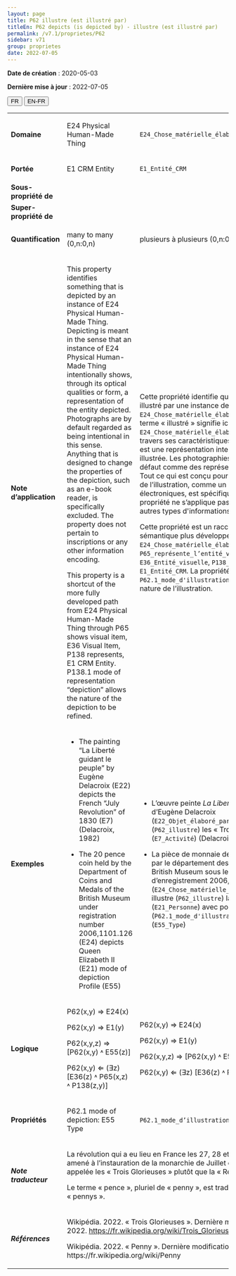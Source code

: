 ```yaml
---
layout: page
title: P62 illustre (est illustré par)
titleEn: P62 depicts (is depicted by) - illustre (est illustré par)
permalink: /v7.1/proprietes/P62
sidebar: v71
group: proprietes
date: 2022-07-05
---
```


**Date de création** : 2020-05-03

**Dernière mise à jour** : 2022-07-05

<div class="lang-buttons">
  <button id="fr" class="activate">FR</button>
  <button id="en-fr">EN-FR</button>
</div>

<table>
				<tbody>
				<tr>
					<td><strong>Domaine</strong></td>
					<td class="en"><p>E24 Physical Human-Made Thing</p>
							</td>
						<td><p><code class="language-plaintext highlighter-rouge">E24_Chose_matérielle_élaborée_par_l’humain</code></p>
							</td>
						</tr>
					<tr>
					<td><strong>Portée</strong></td>
					<td class="en"><p>E1 CRM Entity</p>
							</td>
						<td><p><code class="language-plaintext highlighter-rouge">E1_Entité_CRM</code></p>
							</td>
						</tr>
					<tr>
					<td><strong>Sous-propriété de</strong></td>
					<td class="en"><p></p>
							</td>
						<td><p></p>
							</td>
						</tr>
					<tr>
					<td><strong>Super-propriété de</strong></td>
					<td class="en"><p></p>
							</td>
						<td><p></p>
							</td>
						</tr>
					<tr>
					<td><strong>Quantification</strong></td>
					<td class="en"><p>many to many (0,n:0,n)</p>
							</td>
						<td><p>plusieurs à plusieurs (0,n:0,n)</p>
							</td>
						</tr>
					<tr>
					<td><strong>Note d’application</strong></td>
					<td class="en"><p>This property identifies something that is depicted by an instance of E24 Physical Human-Made Thing. Depicting is meant in the sense that an instance of E24 Physical Human-Made Thing intentionally shows, through its optical qualities or form, a representation of the entity depicted. Photographs are by default regarded as being intentional in this sense. Anything that is designed to change the properties of the depiction, such as an e-book reader, is specifically excluded. The property does not pertain to inscriptions or any other information encoding.</p>
							<p></p>
							<p>This property is a shortcut of the more fully developed path from E24 Physical Human-Made Thing through P65 shows visual item, E36 Visual Item, P138 represents, E1 CRM Entity. P138.1 mode of representation “depiction” allows the nature of the depiction to be refined.</p>
							</td>
						<td><p>Cette propriété identifie quelque chose qui est illustré par une instance de <code class="language-plaintext highlighter-rouge">E24_Chose_matérielle_élaborée_par_l’humain</code>. Le terme « illustré » signifie ici qu’une instance de <code class="language-plaintext highlighter-rouge">E24_Chose_matérielle_élaborée_par_l’humain</code>, à travers ses caractéristiques optiques ou sa forme, est une représentation intentionnelle de l’entité illustrée. Les photographies sont considérées par défaut comme des représentations intentionnelles. Tout ce qui est conçu pour changer les propriétés de l’illustration, comme un lecteur de livres électroniques, est spécifiquement exclu. Cette propriété ne s’applique pas aux inscriptions ou autres types d'informations encodées.</p>
							<p></p>
							<p>Cette propriété est un raccourci du chemin sémantique plus développé <code class="language-plaintext highlighter-rouge">E24_Chose_matérielle_élaborée_par_l’humain</code>, <code class="language-plaintext highlighter-rouge">P65_représente_l’entité_visuelle</code>, <code class="language-plaintext highlighter-rouge">E36_Entité_visuelle</code>, <code class="language-plaintext highlighter-rouge">P138_représente</code>, <code class="language-plaintext highlighter-rouge">E1_Entité_CRM</code>. La propriété <code class="language-plaintext highlighter-rouge">P62.1_mode_d'illustration</code> permet de préciser la nature de l’illustration.</p>
							</td>
						</tr>
					<tr>
					<td><strong>Exemples</strong></td>
					<td class="en"><ul><li><p>The painting “La Liberté guidant le peuple” by Eugène Delacroix (E22) depicts the French “July Revolution” of 1830 (E7) (Delacroix, 1982)</p>
							</li>
									<li><p>The 20 pence coin held by the Department of Coins and Medals of the British Museum under registration number 2006,1101.126 (E24) depicts Queen Elizabeth II (E21) mode of depiction Profile (E55)</p>
							</li></ul>
										</td>
						<td><ul><li><p>L’œuvre peinte <em>La Liberté guidant le peuple</em> d’Eugène Delacroix (<code class="language-plaintext highlighter-rouge">E22_Objet_élaboré_par_l’humain</code>) illustre (<code class="language-plaintext highlighter-rouge">P62_illustre</code>) les « Trois Glorieuses » (<code class="language-plaintext highlighter-rouge">E7_Activité</code>) (Delacroix, 1982)</p>
							</li>
									<li><p>La pièce de monnaie de 20 pennys détenue par le département des pièces et médailles du British Museum sous le numéro d’enregistrement 2006,1101.126 (<code class="language-plaintext highlighter-rouge">E24_Chose_matérielle_élaborée_par_l’humain</code>) illustre (<code class="language-plaintext highlighter-rouge">P62_illustre</code>) la reine Elizabeth II (<code class="language-plaintext highlighter-rouge">E21_Personne</code>) avec pour mode d’illustration (<code class="language-plaintext highlighter-rouge">P62.1_mode_d'illustration</code>) « Profil » (<code class="language-plaintext highlighter-rouge">E55_Type</code>)</p>
							</li></ul>
										</td>
						</tr>
					<tr>
					<td><strong>Logique</strong></td>
					<td class="en"><p>P62(x,y) ⇒ E24(x)</p>
							<p>P62(x,y) ⇒ E1(y)</p>
							<p>P62(x,y,z) ⇒ [P62(x,y) ˄ E55(z)]</p>
							<p>P62(x,y) ⇐ (∃z) [E36(z) ˄ P65(x,z) ˄ P138(z,y)]</p>
							</td>
						<td><p>P62(x,y) ⇒ E24(x)</p>
							<p>P62(x,y) ⇒ E1(y)</p>
							<p>P62(x,y,z) ⇒ [P62(x,y) ˄ E55(z)]</p>
							<p>P62(x,y) ⇐ (∃z) [E36(z) ˄ P65(x,z) ˄ P138(z,y)]</p>
							</td>
						</tr>
					<tr>
					<td><strong>Propriétés</strong></td>
					<td class="en"><p>P62.1 mode of depiction: E55 Type</p>
							</td>
						<td><p><code class="language-plaintext highlighter-rouge">P62.1_mode_d’illustration</code> : <code class="language-plaintext highlighter-rouge">E55_Type</code> </p>
							</td>
						</tr>
					<tr>
					<td><strong><em>Note traducteur</em></strong></td>
					<td colspan="2"><p>La révolution qui a eu lieu en France les 27, 28 et 29 juillet 1830 et qui a amené à l’instauration de la monarchie de Juillet est généralement appelée les « Trois Glorieuses » plutôt que la « Révolution de Juillet ».</p>
							<p>Le terme « pence », pluriel de « penny », est traduit en français par « pennys ».</p>
							</td>
						</tr>
					<tr>
					<td><strong><em>Références</em></strong></td>
					<td colspan="2"><p>Wikipédia. 2022. « Trois Glorieuses ». Dernière modification le 22 février 2022. <a href="https://fr.wikipedia.org/wiki/Trois_Glorieuses"><span class="underline">https://fr.wikipedia.org/wiki/Trois_Glorieuses</span></a></p>
							<p>Wikipédia. 2022. « Penny ». Dernière modification le 6 mars 2022. https://fr.wikipedia.org/wiki/Penny</p>
							</td>
						</tr>
					</tbody>
				</table>
				